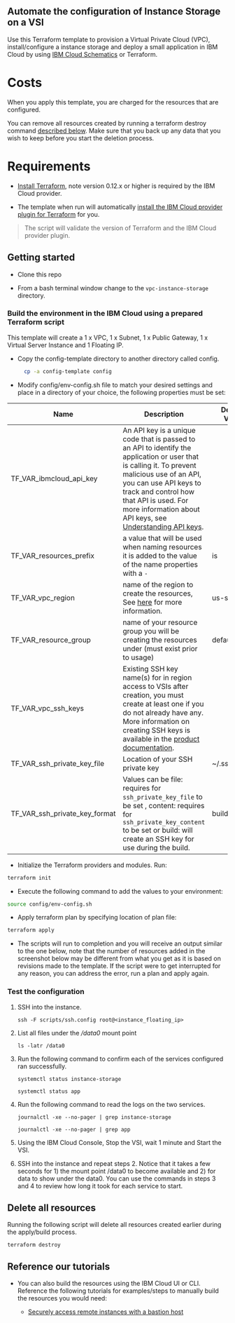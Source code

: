 ## Automate the configuration of Instance Storage on a VSI

Use this Terraform template to provision a Virtual Private Cloud (VPC), install/configure a instance storage and deploy a small application in IBM Cloud by using [IBM Cloud Schematics](https://cloud.ibm.com/docs/schematics?topic=schematics-about-schematics) or Terraform.


# Costs

When you apply this template, you are charged for the resources that are configured.

You can remove all resources created by running a terraform destroy command [described below](#delete-all-resources). Make sure that you back up any data that you wish to keep before you start the deletion process.

# Requirements

- [Install Terraform](https://www.terraform.io/downloads.html), note version 0.12.x or higher is required by the IBM Cloud provider.

- The template when run will automatically [install the IBM Cloud provider plugin for Terraform](https://github.com/IBM-Cloud/terraform-provider-ibm#using-the-provider) for you.

> The script will validate the version of Terraform and the IBM Cloud provider plugin.

## Getting started

- Clone this repo

- From a bash terminal window change to the `vpc-instance-storage` directory.

### Build the environment in the IBM Cloud using a prepared Terraform script

This template will create a 1 x VPC, 1 x Subnet, 1 x Public Gateway, 1 x Virtual Server Instance and 1 Floating IP. 

- Copy the config-template directory to another directory called config.
  ```sh
    cp -a config-template config
  ```

- Modify config/env-config.sh file to match your desired settings and place in a directory of your choice, the following properties must be set:

|  Name               | Description                         | Default Value |
| -------------------| ------------------------------------|---------------- |
| TF_VAR_ibmcloud_api_key | An API key is a unique code that is passed to an API to identify the application or user that is calling it. To prevent malicious use of an API, you can use API keys to track and control how that API is used. For more information about API keys, see [Understanding API keys](https://cloud.ibm.com/docs/iam?topic=iam-manapikey). |
| TF_VAR_resources_prefix | a value that will be used when naming resources it is added to the value of the name properties with a `-` | is |
| TF_VAR_vpc_region        | name of the region to create the resources, See [here](https://cloud.ibm.com/docs/vpc?topic=vpc-creating-a-vpc-in-a-different-region) for more information. | us-south |
| TF_VAR_resource_group | name of your resource group you will be creating the resources under (must exist prior to usage) | default |
| TF_VAR_vpc_ssh_keys | Existing SSH key name(s) for in region access to VSIs after creation, you must create at least one if you do not already have any. More information on creating SSH keys is available in the [product documentation](https://cloud.ibm.com/docs/vpc?topic=vpc-ssh-keys). |
| TF_VAR_ssh_private_key_file | Location of your SSH private key | ~/.ssh/id_rsa |
| TF_VAR_ssh_private_key_format | Values can be file: requires for `ssh_private_key_file` to be set , content: requires for `ssh_private_key_content` to be set or build: will create an SSH key for use during the build. | build |

- Initialize the Terraform providers and modules. Run:
```sh
terraform init
```

- Execute the following command to add the values to your environment:
```sh
source config/env-config.sh
```

- Apply terraform plan by specifying location of plan file:
```sh
terraform apply
```

- The scripts will run to completion and you will receive an output similar to the one below, note that the number of resources added in the screenshot below may be different from what you get as it is based on revisions made to the template.  If the script were to get interrupted for any reason, you can address the error, run a plan and apply again.


### Test the configuration

1.	SSH into the  instance.

    ```
    ssh -F scripts/ssh.config root@<instance_floating_ip>
    ```

2.  List all files under the */data0* mount point
    ```
    ls -latr /data0
    ```

3.  Run the following command to confirm each of the services configured ran successfully.
    ```
    systemctl status instance-storage
    ```

    ```
    systemctl status app
    ```

4.  Run the following command to read the logs on the two services.
    ```
    journalctl -xe --no-pager | grep instance-storage
    ```

    ```
    journalctl -xe --no-pager | grep app
    ```

5. Using the IBM Cloud Console, Stop the VSI, wait 1 minute and Start the VSI.

6. SSH into the  instance and repeat steps 2.  Notice that it takes a few seconds for 1) the mount point /data0 to become available and 2) for data to show under the data0.  You can use the commands in steps 3 and 4 to review how long it took for each service to start. 


## Delete all resources

Running the following script will delete all resources created earlier during the apply/build process.

```
terraform destroy
```

## Reference our tutorials

- You can also build the resources using the IBM Cloud UI or CLI. Reference the following tutorials for examples/steps to manually build the resources you would need:

    - [Securely access remote instances with a bastion host](https://cloud.ibm.com/docs/tutorials?topic=solution-tutorials-vpc-secure-management-bastion-server)
